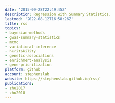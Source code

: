 ```yaml
---
date: '2015-09-28T22:49:45Z'
description: Regression with Summary Statistics.
lastmod: '2022-08-12T16:58:26Z'
title: rss
topics:
- bayesian-methods
- gwas-summary-statistics
- mcmc
- variational-inference
- heritability
- genetic-associations
- enrichment-analysis
- gene-prioritization
platform: github
account: stephenslab
website: https://stephenslab.github.io/rss/
publications:
- zhu2017
- zhu2018
---
```


